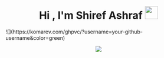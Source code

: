 <h1 align="center">Hi , I'm Shiref Ashraf <img src="https://media.giphy.com/media/hvRJCLFzcasrR4ia7z/giphy.gif" width="35"></h1>
![](https://komarev.com/ghpvc/?username=your-github-username&color=green)
<p align="center">
  <a href="https://github.com/DenverCoder1/readme-typing-svg"><img src="https://readme-typing-svg.herokuapp.com?font=Time+New+Roman&color=%23C8BE25&size=25&center=true&vCenter=true&width=600&height=100&lines=Software+Engineer;Computer+Science+Student;Competitive+Programmer;Excellent+in+Mathematics;Always+learning+new+things"></a>
</p>
